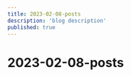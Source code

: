 ```yaml
---
title: 2023-02-08-posts
description: 'blog description'
published: true
---
```


# 2023-02-08-posts
